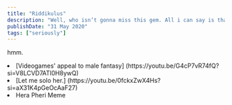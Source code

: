 ```yaml
---
title: "Riddikulus"
description: "Well, who isn’t gonna miss this gem. All i can say is thank you. Thank You for being the you. The Godfather of Shonen Manga.                                           "
publishDate: "31 May 2020"
tags: ["seriously"]
---
```



hmm.
<br>
<li> [Videogames' appeal to male fantasy] (https://youtu.be/G4cP7vR74fQ?si=V8LCVD7ATl0H8ywQ) </li>
<li>[Let me solo her.] (https://youtu.be/0fckxZwX4Hs?si=aX31K4pGeOcAaF27) </li>
<li>Hera Pheri Meme</li>
